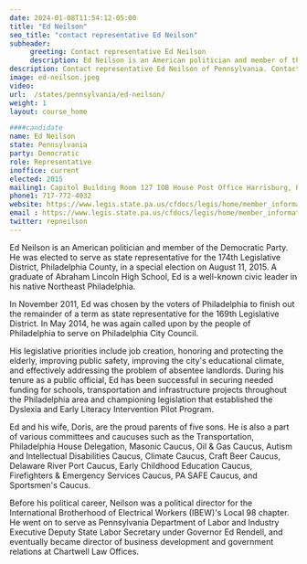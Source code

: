 ```yaml
---
date: 2024-01-08T11:54:12-05:00
title: "Ed Neilson"
seo_title: "contact representative Ed Neilson"
subheader:
     greeting: Contact representative Ed Neilson
     description: Ed Neilson is an American politician and member of the Democratic Party. He was elected to serve as state representative for the 174th Legislative District, Philadelphia County, in a special election on August 11, 2015. A graduate of Abraham Lincoln High School, Ed is a well-known civic leader in his native Northeast Philadelphia.
description: Contact representative Ed Neilson of Pennsylvania. Contact information for Ed Neilson includes email address, phone number, and mailing address.
image: ed-neilson.jpeg
video:
url:  /states/pennsylvania/ed-neilson/
weight: 1
layout: course_home

####candidate
name: Ed Neilson
state: Pennsylvania
party: Democratic
role: Representative
inoffice: current
elected: 2015
mailing1: Capitol Building Room 127 IOB House Post Office Harrisburg, PA 17120
phone1: 717-772-4032
website: https://www.legis.state.pa.us/cfdocs/legis/home/member_information/House_bio.cfm?id=1615/
email : https://www.legis.state.pa.us/cfdocs/legis/home/member_information/House_bio.cfm?id=1615/
twitter: repneilson
---
```


Ed Neilson is an American politician and member of the Democratic Party. He was elected to serve as state representative for the 174th Legislative District, Philadelphia County, in a special election on August 11, 2015. A graduate of Abraham Lincoln High School, Ed is a well-known civic leader in his native Northeast Philadelphia.

In November 2011, Ed was chosen by the voters of Philadelphia to finish out the remainder of a term as state representative for the 169th Legislative District. In May 2014, he was again called upon by the people of Philadelphia to serve on Philadelphia City Council.

His legislative priorities include job creation, honoring and protecting the elderly, improving public safety, improving the city's educational climate, and effectively addressing the problem of absentee landlords. During his tenure as a public official, Ed has been successful in securing needed funding for schools, transportation and infrastructure projects throughout the Philadelphia area and championing legislation that established the Dyslexia and Early Literacy Intervention Pilot Program.

Ed and his wife, Doris, are the proud parents of five sons. He is also a part of various committees and caucuses such as the Transportation, Philadelphia House Delegation, Masonic Caucus, Oil & Gas Caucus, Autism and Intellectual Disabilities Caucus, Climate Caucus, Craft Beer Caucus, Delaware River Port Caucus, Early Childhood Education Caucus, Firefighters & Emergency Services Caucus, PA SAFE Caucus, and Sportsmen's Caucus.

Before his political career, Neilson was a political director for the International Brotherhood of Electrical Workers (IBEW)'s Local 98 chapter. He went on to serve as Pennsylvania Department of Labor and Industry Executive Deputy State Labor Secretary under Governor Ed Rendell, and eventually became director of business development and government relations at Chartwell Law Offices.
